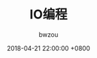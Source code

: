 ---
layout: post
title: "IO编程"
description: IO在计算机中指Input/Output，也就是输入和输出。
date:   2018-04-21 22:00:00 +0800
categories: python
author: bwzou
---